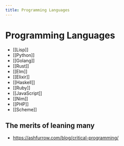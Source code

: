 ```yaml
---
title: Programming Languages
---
```


# Programming Languages

- [[Lisp]]
- [[Python]]
- [[Golang]]
- [[Rust]]
- [[Elm]]
- [[Elixir]]
- [[Haskell]]
- [[Ruby]]
- [[JavaScript]]
- [[Nim]]
- [[PHP]]
- [[Scheme]]

## The merits of leaning many

- https://ashfurrow.com/blog/critical-programming/
